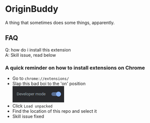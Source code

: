 # OriginBuddy

A thing that sometimes does some things, apparently.

## FAQ

Q: how do i install this extension  
A: Skill issue, read below

### A quick reminder on how to install extensions on Chrome

-   Go to `chrome://extensions/`
-   Slap this bad boi to the 'on' position  
    ![Enable Developer mode](./docs/img/devmode.png)
-   Click `Load unpacked`
-   Find the location of this repo and select it
-   Skill issue fixed

